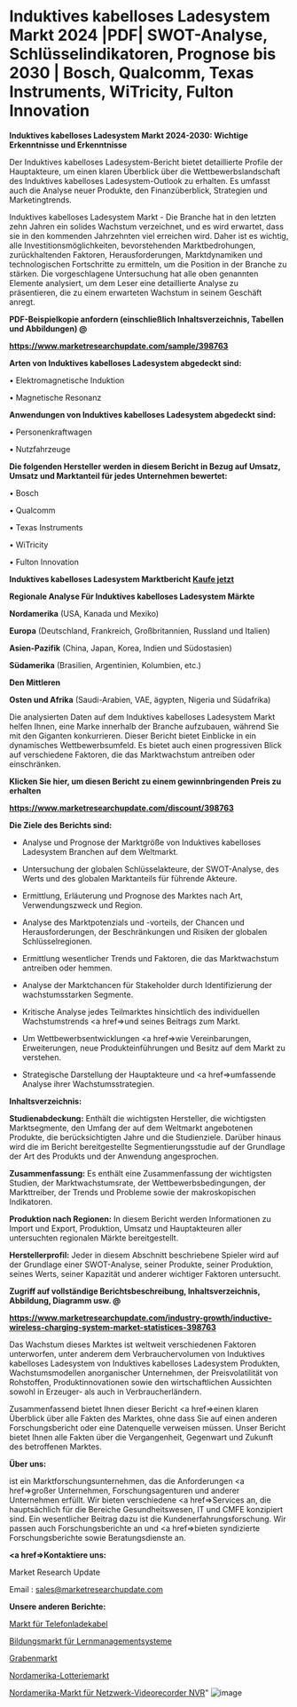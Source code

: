 # Induktives kabelloses Ladesystem Markt 2024 |PDF| SWOT-Analyse, Schlüsselindikatoren, Prognose bis 2030 | Bosch, Qualcomm, Texas Instruments, WiTricity, Fulton Innovation

<strong>Induktives kabelloses Ladesystem Markt 2024-2030: Wichtige Erkenntnisse und Erkenntnisse</strong>

Der Induktives kabelloses Ladesystem-Bericht bietet detaillierte Profile der Hauptakteure, um einen klaren Überblick über die Wettbewerbslandschaft des Induktives kabelloses Ladesystem-Outlook zu erhalten. Es umfasst auch die Analyse neuer Produkte, den Finanzüberblick, Strategien und Marketingtrends.

Induktives kabelloses Ladesystem Markt - Die Branche hat in den letzten zehn Jahren ein solides Wachstum verzeichnet, und es wird erwartet, dass sie in den kommenden Jahrzehnten viel erreichen wird. Daher ist es wichtig, alle Investitionsmöglichkeiten, bevorstehenden Marktbedrohungen, zurückhaltenden Faktoren, Herausforderungen, Marktdynamiken und technologischen Fortschritte zu ermitteln, um die Position in der Branche zu stärken. Die vorgeschlagene Untersuchung hat alle oben genannten Elemente analysiert, um dem Leser eine detaillierte Analyse zu präsentieren, die zu einem erwarteten Wachstum in seinem Geschäft anregt.



<strong><b>PDF-Beispielkopie anfordern (einschließlich Inhaltsverzeichnis, Tabellen und Abbildungen) @ </b></strong>

<strong><a href=https://www.marketresearchupdate.com/sample/398763>

<strong>https://www.marketresearchupdate.com/sample/398763</u></a></strong></strong>



<strong>Arten von Induktives kabelloses Ladesystem abgedeckt sind:</strong>

• Elektromagnetische Induktion

• Magnetische Resonanz



<strong>Anwendungen von Induktives kabelloses Ladesystem abgedeckt sind:</strong>

• Personenkraftwagen

• Nutzfahrzeuge



<strong>Die folgenden Hersteller werden in diesem Bericht in Bezug auf Umsatz, Umsatz und Marktanteil für jedes Unternehmen bewertet:</strong>

• Bosch

• Qualcomm

• Texas Instruments

• WiTricity

• Fulton Innovation



<strong>Induktives kabelloses Ladesystem Marktbericht <a href=https://www.marketresearchupdate.com/buynow/398763>Kaufe jetzt</a></strong>



<strong>Regionale Analyse Für Induktives kabelloses Ladesystem Märkte</strong>



<strong>Nordamerika</strong> (USA, Kanada und Mexiko)



<strong>Europa</strong> (Deutschland, Frankreich, Großbritannien, Russland und Italien)



<strong>Asien-Pazifik</strong> (China, Japan, Korea, Indien und Südostasien)



<strong>Südamerika</strong> (Brasilien, Argentinien, Kolumbien, etc.)



<strong>Den Mittleren</strong> 

<strong>Osten und Afrika</strong> (Saudi-Arabien, VAE, ägypten, Nigeria und Südafrika)

Die analysierten Daten auf dem Induktives kabelloses Ladesystem Markt helfen Ihnen, eine Marke innerhalb der Branche aufzubauen, während Sie mit den Giganten konkurrieren. Dieser Bericht bietet Einblicke in ein dynamisches Wettbewerbsumfeld. Es bietet auch einen progressiven Blick auf verschiedene Faktoren, die das Marktwachstum antreiben oder einschränken.



<strong>Klicken Sie hier, um diesen Bericht zu einem gewinnbringenden Preis zu erhalten
</strong>

<strong><a href=https://www.marketresearchupdate.com/discount/398763>https://www.marketresearchupdate.com/discount/398763</b></u></strong></a>



<strong>Die Ziele des Berichts sind:</strong>

- Analyse und Prognose der Marktgröße von Induktives kabelloses Ladesystem Branchen auf dem Weltmarkt.

- Untersuchung der globalen Schlüsselakteure, der SWOT-Analyse, des Werts und des globalen Marktanteils für führende Akteure.

- Ermittlung, Erläuterung und Prognose des Marktes nach Art, Verwendungszweck und Region.

- Analyse des Marktpotenzials und -vorteils, der Chancen und Herausforderungen, der Beschränkungen und Risiken der globalen Schlüsselregionen.

- Ermittlung wesentlicher Trends und Faktoren, die das Marktwachstum antreiben oder hemmen.

- Analyse der Marktchancen für Stakeholder durch Identifizierung der wachstumsstarken Segmente.

- Kritische Analyse jedes Teilmarktes hinsichtlich des individuellen Wachstumstrends <a href=>und</a> seines Beitrags zum Markt.

- Um Wettbewerbsentwicklungen <a href=>wie</a> Vereinbarungen, Erweiterungen, neue Produkteinführungen und Besitz auf dem Markt zu verstehen.

- Strategische Darstellung der Hauptakteure und <a href=>umfas</a>sende Analyse ihrer Wachstumsstrategien.



<strong>Inhaltsverzeichnis:</strong>



<strong>Studienabdeckung:</strong> Enthält die wichtigsten Hersteller, die wichtigsten Marktsegmente, den Umfang der auf dem Weltmarkt angebotenen Produkte, die berücksichtigten Jahre und die Studienziele. Darüber hinaus wird die im Bericht bereitgestellte Segmentierungsstudie auf der Grundlage der Art des Produkts und der Anwendung angesprochen.



<strong>Zusammenfassung:</strong> Es enthält eine Zusammenfassung der wichtigsten Studien, der Marktwachstumsrate, der Wettbewerbsbedingungen, der Markttreiber, der Trends und Probleme sowie der makroskopischen Indikatoren.



<strong>Produktion nach Regionen:</strong> In diesem Bericht werden Informationen zu Import und Export, Produktion, Umsatz und Hauptakteuren aller untersuchten regionalen Märkte bereitgestellt.



<strong>Herstellerprofil:</strong> Jeder in diesem Abschnitt beschriebene Spieler wird auf der Grundlage einer SWOT-Analyse, seiner Produkte, seiner Produktion, seines Werts, seiner Kapazität und anderer wichtiger Faktoren untersucht.



<strong><b>Zugriff auf vollständige Berichtsbeschreibung, Inhaltsverzeichnis, Abbildung, Diagramm usw. @ </b></strong>

<strong><a href=https://www.marketresearchupdate.com/industry-growth/inductive-wireless-charging-system-market-statistices-398763>https://www.marketresearchupdate.com/industry-growth/inductive-wireless-charging-system-market-statistices-398763</a></strong>

Das Wachstum dieses Marktes ist weltweit verschiedenen Faktoren unterworfen, unter anderem dem Verbrauchervolumen von Induktives kabelloses Ladesystem von Induktives kabelloses Ladesystem Produkten, Wachstumsmodellen anorganischer Unternehmen, der Preisvolatilität von Rohstoffen, Produktinnovationen sowie den wirtschaftlichen Aussichten sowohl in Erzeuger- als auch in Verbraucherländern.

Zusammenfassend bietet Ihnen dieser Bericht <a href=>einen</a> klaren Überblick über alle Fakten des Marktes, ohne dass Sie auf einen anderen Forschungsbericht oder eine Datenquelle verweisen müssen. Unser Bericht bietet Ihnen alle Fakten über die Vergangenheit, Gegenwart und Zukunft des betroffenen Marktes.



<strong>Über uns:</strong>

 ist ein Marktforschungsunternehmen, das die Anforderungen <a href=>großer</a> Unternehmen, Forschungsagenturen und anderer Unternehmen erfüllt. Wir bieten verschiedene <a href=>Services</a> an, die hauptsächlich für die Bereiche Gesundheitswesen, IT und CMFE konzipiert sind. Ein wesentlicher Beitrag dazu ist die Kundenerfahrungsforschung. Wir passen auch Forschungsberichte an und <a href=>bieten</a> syndizierte Forschungsberichte sowie Beratungsdienste an.



<strong><a href=>Kontaktiere uns:</a></strong>

Market Research Update

Email : sales@marketresearchupdate.com



<strong>Unsere anderen Berichte:</strong>

<a href=https://www.linkedin.com/pulse/phone-charging-cables-market-2023-2029-in-depth>Markt für Telefonladekabel</a>

<a href=https://www.linkedin.com/pulse/learning-management-system-education-market-size-1f>Bildungsmarkt für Lernmanagementsysteme</a>

<a href=https://www.linkedin.com/pulse/ditcher-market-size-industry-growth-factors>Grabenmarkt</a>

<a href=https://www.linkedin.com/pulse/north-america-lotteries-market-growing-rapidly>Nordamerika-Lotteriemarkt</a>

<a href=https://www.linkedin.com/pulse/north-america-network-video-recorder-nvr-market>Nordamerika-Markt für Netzwerk-Videorecorder NVR</a>"
![image](https://github.com/RushikeshRI/news24analysis/assets/164026548/196cfc00-71e2-47c9-9ce9-8f9e9292adae)
